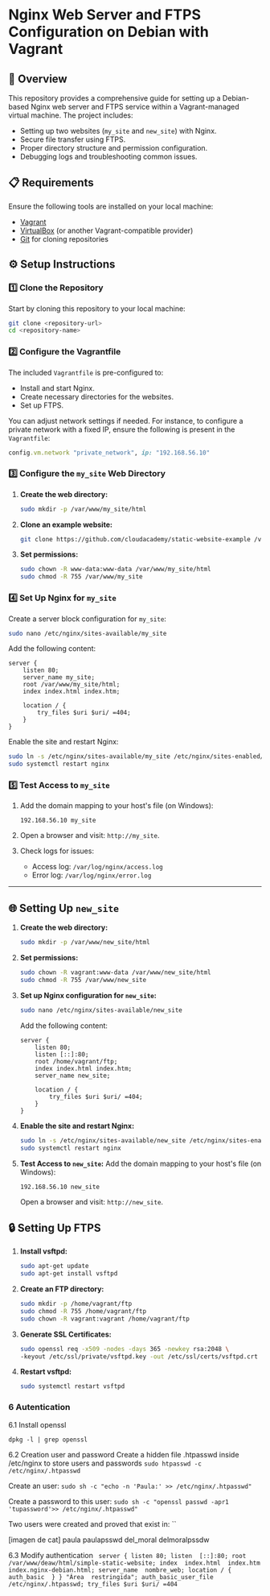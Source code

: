 # Nginx Web Server and FTPS Configuration on Debian with Vagrant

## 📖 Overview

This repository provides a comprehensive guide for setting up a Debian-based Nginx web server and FTPS service within a Vagrant-managed virtual machine. The project includes:

- Setting up two websites (`my_site` and `new_site`) with Nginx.
- Secure file transfer using FTPS.
- Proper directory structure and permission configuration.
- Debugging logs and troubleshooting common issues.

## 📋 Requirements

Ensure the following tools are installed on your local machine:

- [Vagrant](https://www.vagrantup.com/)
- [VirtualBox](https://www.virtualbox.org/) (or another Vagrant-compatible provider)
- [Git](https://git-scm.com/) for cloning repositories

## ⚙️ Setup Instructions

### 1️⃣ Clone the Repository

Start by cloning this repository to your local machine:

```bash
git clone <repository-url>
cd <repository-name>
```

### 2️⃣ Configure the Vagrantfile

The included `Vagrantfile` is pre-configured to:

- Install and start Nginx.
- Create necessary directories for the websites.
- Set up FTPS.

You can adjust network settings if needed. For instance, to configure a private network with a fixed IP, ensure the following is present in the `Vagrantfile`:

```ruby
config.vm.network "private_network", ip: "192.168.56.10"
```

### 3️⃣ Configure the `my_site` Web Directory

1. **Create the web directory:**

   ```bash
   sudo mkdir -p /var/www/my_site/html
   ```

2. **Clone an example website:**

   ```bash
   git clone https://github.com/cloudacademy/static-website-example /var/www/my_site/html
   ```

3. **Set permissions:**
   ```bash
   sudo chown -R www-data:www-data /var/www/my_site/html
   sudo chmod -R 755 /var/www/my_site
   ```

### 4️⃣ Set Up Nginx for `my_site`

Create a server block configuration for `my_site`:

```bash
sudo nano /etc/nginx/sites-available/my_site
```

Add the following content:

```nginx
server {
    listen 80;
    server_name my_site;
    root /var/www/my_site/html;
    index index.html index.htm;

    location / {
        try_files $uri $uri/ =404;
    }
}
```

Enable the site and restart Nginx:

```bash
sudo ln -s /etc/nginx/sites-available/my_site /etc/nginx/sites-enabled/
sudo systemctl restart nginx
```

### 5️⃣ Test Access to `my_site`

1. Add the domain mapping to your host's file (on Windows):

   ```plaintext
   192.168.56.10 my_site
   ```

2. Open a browser and visit: `http://my_site`.

3. Check logs for issues:
   - Access log: `/var/log/nginx/access.log`
   - Error log: `/var/log/nginx/error.log`

---

## 🌐 Setting Up `new_site`

1. **Create the web directory:**

   ```bash
   sudo mkdir -p /var/www/new_site/html
   ```

2. **Set permissions:**

   ```bash
   sudo chown -R vagrant:www-data /var/www/new_site/html
   sudo chmod -R 755 /var/www/new_site
   ```

3. **Set up Nginx configuration for `new_site`:**

   ```bash
   sudo nano /etc/nginx/sites-available/new_site
   ```

   Add the following content:

   ```nginx
   server {
       listen 80;
       listen [::]:80;
       root /home/vagrant/ftp;
       index index.html index.htm;
       server_name new_site;

       location / {
           try_files $uri $uri/ =404;
       }
   }
   ```

4. **Enable the site and restart Nginx:**

   ```bash
   sudo ln -s /etc/nginx/sites-available/new_site /etc/nginx/sites-enabled/
   sudo systemctl restart nginx
   ```

5. **Test Access to `new_site`:**
   Add the domain mapping to your host's file (on Windows):
   ```plaintext
   192.168.56.10 new_site
   ```
   Open a browser and visit: `http://new_site`.

## 🔒 Setting Up FTPS

1. **Install vsftpd:**

   ```bash
   sudo apt-get update
   sudo apt-get install vsftpd
   ```

2. **Create an FTP directory:**

   ```bash
   sudo mkdir -p /home/vagrant/ftp
   sudo chmod -R 755 /home/vagrant/ftp
   sudo chown -R vagrant:vagrant /home/vagrant/ftp
   ```

3. **Generate SSL Certificates:**

   ```bash
   sudo openssl req -x509 -nodes -days 365 -newkey rsa:2048 \
   -keyout /etc/ssl/private/vsftpd.key -out /etc/ssl/certs/vsftpd.crt
   ```

4. **Restart vsftpd:**
   ```bash
   sudo systemctl restart vsftpd
   ```

### 6 Autentication

6.1 Install openssl

`dpkg -l | grep openssl`

6.2 Creation user and password
Create a hidden file .htpasswd inside /etc/nginx to store users and passwords
`sudo htpasswd -c /etc/nginx/.htpasswd`

Create an user:
`sudo sh -c "echo -n 'Paula:' >> /etc/nginx/.htpasswd"`

Create a password to this user:
`sudo sh -c "openssl passwd -apr1 'tupassword'>> /etc/nginx/.htpasswd"`

Two users were created and proved that exist in:
``

[imagen de cat]
paula paulapsswd
del_moral delmoralpssdw

6.3 Modify authentication
` server {
 listen 80;
 listen 
[::]:80;
 root 
/var/www/deaw/html/simple-static-website;
 index 
index.html 
index.htm 
index.nginx-debian.html;
 server_name 
nombre_web;
 location / {
 auth_basic 
}
 }
 "Área 
restringida";
 auth_basic_user_file 
/etc/nginx/.htpasswd;
 try_files $uri $uri/ =404`
